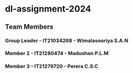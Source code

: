 # dl-assignment-2024

## Team Members
### Group Leader - IT21034268 - Wimalasooriya S.A.N
### Member 2 - IT21280474 - Madushan P.L.M
### Member 3 - IT21279720 - Perera C.S.C
